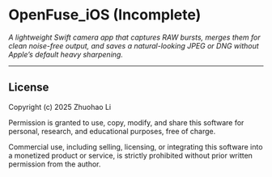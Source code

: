 # OpenFuse_iOS (Incomplete)

_A lightweight Swift camera app that captures RAW bursts, merges them for clean noise-free output, and saves a natural-looking JPEG or DNG without Apple’s default heavy sharpening._

---

## License

Copyright (c) 2025 Zhuohao Li

Permission is granted to use, copy, modify, and share this software
for personal, research, and educational purposes, free of charge.

Commercial use, including selling, licensing, or integrating this
software into a monetized product or service, is strictly prohibited
without prior written permission from the author.

